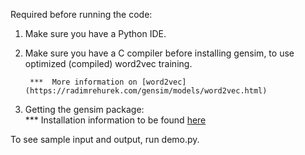 Required before running the code: 

1. Make sure you have a Python IDE. 

2. Make sure you have a C compiler before installing gensim, to use optimized (compiled) word2vec training. 
             
        ***  More information on [word2vec](https://radimrehurek.com/gensim/models/word2vec.html)

3. Getting the gensim package:  
        *** Installation information to be found [here](https://radimrehurek.com/gensim/install.html)


To see sample input and output, run demo.py.
